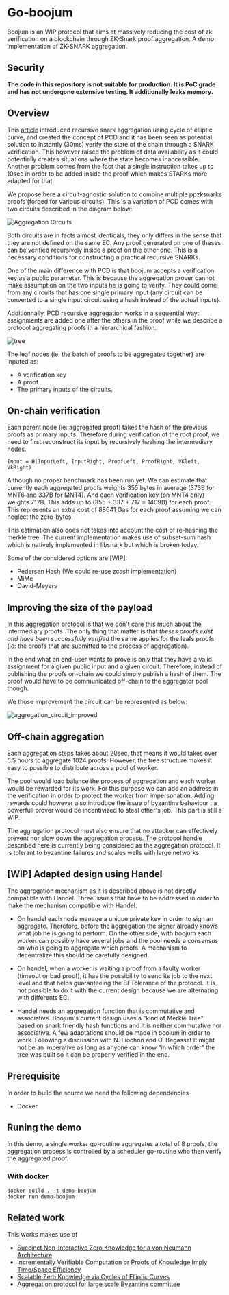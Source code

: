 # Go-boojum

Boojum is an WIP protocol that aims at massively reducing the cost of zk verification on a blockchain through ZK-Snark proof aggregation.
A demo implementation of ZK-SNARK aggregation.

## Security

**The code in this repository is not suitable for production. It is PoC grade and has not undergone extensive testing. It additionally leaks memory.**

## Overview

This [article](https://eprint.iacr.org/2014/595.pdf) introduced recursive snark aggregation using cycle of elliptic curve, and created the concept of PCD and it has been seen as potential solution to instantly (30ms) verify the state of the chain through a SNARK verification. This however raised the problem of data availability as it could potentially creates situations where the state becomes inaccessible. Another problem comes from the fact that a single instruction takes up to 10sec in order to be added inside the proof which makes STARKs more adapted for that.

We propose here a circuit-agnostic solution to combine multiple ppzksnarks proofs (forged for various circuits). This is a variation of PCD comes with two circuits described in the diagram below:

![Aggregation Circuits](./docs/aggregation_circuits.png)

Both circuits are in facts almost identicals, they only differs in the sense that they are not defined on the same EC. Any proof generated on one of theses can be verified recursively inside a proof on the other one. This is a necessary conditions for constructing a practical recursive SNARKs.

One of the main difference with PCD is that boojum accepts a verification key as a public parameter. This is because the aggregation prover cannot make assumption on the two inputs he is going to verify. They could come from any circuits that has one single primary input (any circuit can be converted to a single input circuit using a hash instead of the actual inputs).

Additionnally, PCD recursive aggregation works in a sequential way: assignments are added one after the others in the proof while we describe a protocol aggregating proofs in a hierarchical fashion.

![tree](./docs/tree_of_proof.png)

The leaf nodes (ie: the batch of proofs to be aggregated together) are inputed as:

* A verification key
* A proof
* The primary inputs of the circuits.

## On-chain verification

Each parent node (ie: aggregated proof) takes the hash of the previous proofs as primary inputs. Therefore during verification of the root proof, we need to first reconstruct its input by recursively hashing the intermediary nodes.

    Input = H(InputLeft, InputRight, ProofLeft, ProofRight, VKleft, VkRight)

Although no proper benchmark has been run yet. We can estimate that currently each aggregated proofs weights 355 bytes in average (373B for MNT6 and 337B for MNT4). And each verification key (on MNT4 only) weights 717B. This adds up to (355 + 337 + 717 = 1409B) for each proof. This represents an extra cost of 88641 Gas for each proof assuming we can neglect the zero-bytes.

This estimation also does not takes into account the cost of re-hashing the merkle tree. The current implementation makes use of subset-sum hash which is natively implemented in libsnark but which is broken today. 

Some of the considered options are [WIP]:

* Pedersen Hash (We could re-use zcash implementation)
* MiMc
* David-Meyers

## Improving the size of the payload

In this aggregation protocol is that we don't care this much about the intermediary proofs. The only thing that matter is that *theses proofs exist and have been successfully verified* the same applies for the leafs proofs (ie: the proofs that are submitted to the process of aggregation).

In the end what an end-user wants to prove is only that they have a valid assignment for a given public input and a given circuit. Therefore, instead of publishing the proofs on-chain we could simply publish a hash of them. The proof would have to be communicated off-chain to the aggregator pool though.

We those improvement the circuit can be represented as below:

![aggregation_circuit_improved](./docs/aggregation_circuit_improved.png)

## Off-chain aggregation

Each aggregation steps takes about 20sec, that means it would takes over 5.5 hours to aggregate 1024 proofs. However, the tree structure makes it easy to possible to distribute across a pool of worker.

The pool would load balance the process of aggregation and each worker would be rewarded for its work. For this purpose we can add an address in the verification in order to protect the worker from impersonation. Adding rewards could however also introduce the issue of byzantine behaviour : a powerfull prover would be incentivized to steal other's job. This part is still a WIP.

The aggregation protocol must also ensure that no attacker can effectively prevent nor slow down the aggregation process. The protocol [handle](https://docs.google.com/presentation/d/1fL0mBF5At4ojW0HhbvBQ2yJHA3_q8q8kiioC6WvY9g4/edit#slide=id.p) described here is currently being considered as the aggregation protocol. It is tolerant to byzantine failures and scales wells with large networks.

## [WIP] Adapted design using Handel

The aggregation mechanism as it is described above is not directly compatible with Handel. Three issues that have to be addressed in order to make the mechanism compatible with Handel.

* On handel each node manage a unique private key in order to sign an aggregate. Therefore, before the aggregation the signer already knows what job he is going to perform. On the other side, with boojum each worker can possibly have several jobs and the pool needs a consensus on who is going to aggregate which proofs. A mechanism to decentralize this should be carefully designed.

* On handel, when a worker is waiting a proof from a faulty worker (timeout or bad proof), it has the possibility to send its job to the next level and that helps guaranteeing the BFTolerance of the protocol. It is not possible to do it with the current design because we are alternating with differents EC.

* Handel needs an aggregation function that is commutative and associative. Boojum's current design uses a "kind of Merkle Tree" based on snark friendly hash functions and it is neither commutative nor associative. A few adaptations should be made in boojum in order to work. Following a discussion with N. Liochon and O. Begassat It might not be an imperative as long as anyone can know "in which order" the tree was built so it can be properly verified in the end.

## Prerequisite

In order to build the source we need the following dependencies

* Docker

## Runing the demo

In this demo, a single worker go-routine aggregates a total of 8 proofs, the aggregation process is controlled by a scheduler go-routine who then verify the aggregated proof.

### With docker

    docker build . -t demo-boojum
    docker run demo-boojum

## Related work

This works makes use of

* [Succinct Non-Interactive Zero Knowledge for a von Neumann Architecture](https://eprint.iacr.org/2013/879.pdf)
* [Incrementally Verifiable Computation or Proofs of Knowledge Imply Time/Space Efficiency](https://link.springer.com/content/pdf/10.1007%2F978-3-540-78524-8_1.pdf)
* [Scalable Zero Knowledge via Cycles of Elliptic Curves](https://eprint.iacr.org/2014/595.pdf)
* [Aggregation protocol for large scale Byzantine committee](https://docs.google.com/presentation/d/1fL0mBF5At4ojW0HhbvBQ2yJHA3_q8q8kiioC6WvY9g4/edit#slide=id.p)